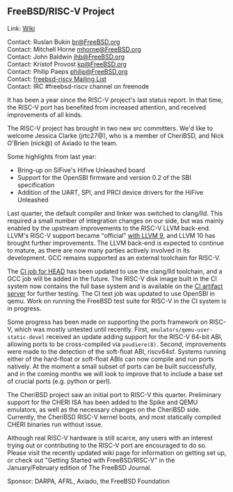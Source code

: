 ## FreeBSD/RISC-V Project ##

Link:	 [Wiki](https://wiki.freebsd.org/riscv)  

Contact: Ruslan Bukin <br@FreeBSD.org>  
Contact: Mitchell Horne <mhorne@FreeBSD.org>  
Contact: John Baldwin <jhb@FreeBSD.org>  
Contact: Kristof Provost <kp@FreeBSD.org>  
Contact: Philip Paeps <philip@FreeBSD.org>  
Contact: [freebsd-riscv Mailing List](https://lists.FreeBSD.org/mailman/listinfo/freebsd-riscv)  
Contact: IRC #freebsd-riscv channel on freenode  

It has been a year since the RISC-V project's last status report. In that time,
the RISC-V port has benefited from increased attention, and received
improvements of all kinds.

The RISC-V project has brought in two new src committers. We'd like to welcome
Jessica Clarke (jrtc27@), who is a member of CheriBSD, and Nick O'Brien (nick@)
of Axiado to the team.

Some highlights from last year:
 - Bring-up on SiFive's Hifive Unleashed board
 - Support for the OpenSBI firmware and version 0.2 of the SBI specification
 - Addition of the UART, SPI, and PRCI device drivers for the HiFive Unleashed

Last quarter, the default compiler and linker was switched to clang/lld. This
required a small number of integration changes on our side, but was mainly
enabled by the upstream improvements to the RISC-V LLVM back-end. LLVM's RISC-V
support became "official" [with LLVM 9](https://lists.llvm.org/pipermail/llvm-dev/2019-September/135304.html), and LLVM 10 has brought further
improvements. The LLVM back-end is expected to continue to mature, as there are
now many parties actively involved in its development. GCC remains supported as
an external toolchain for RISC-V.

The [CI job for HEAD](https://ci.freebsd.org/job/FreeBSD-head-riscv64-build/)
has been updated to use the clang/lld toolchain, and a GCC job will be added in the future.
The RISC-V disk image built in the CI system now contains the full base system and
is available on the [CI artifact server](https://artifact.freebsd.org) for
further testing.  The CI test job was updated to use OpenSBI in qemu. Work on
running the FreeBSD test suite for RISC-V in the CI system is in progress.

Some progress has been made on supporting the ports framework on RISC-V, which
was mostly untested until recently. First,
`emulators/qemu-user-static-devel` received an update adding support for the
RISC-V 64-bit ABI, allowing ports to be cross-compiled via `poudiere(8)`.
Second, improvements were made to the detection of the soft-float ABI,
riscv64sf. Systems running either of the hard-float or soft-float ABIs can now
compile and run ports natively. At the moment a small subset of ports can be
built successfully, and in the coming months we will look to improve that to
include a base set of crucial ports (e.g. python or perl).

The CheriBSD project saw an initial port to RISC-V this quarter. Preliminary
support for the CHERI ISA has been added to the Spike and QEMU emulators, as
well as the necessary changes on the CheriBSD side. Currently, the CheriBSD
RISC-V kernel boots, and most statically compiled CHERI binaries run without
issue.

Although real RISC-V hardware is still scarce, any users with an interest
trying out or contributing to the RISC-V port are encouraged to do so. Please
visit the recently updated wiki page for information on getting set up, or check
out "Getting Started with FreeBSD/RISC-V" in the January/February edition of The
FreeBSD Journal.

Sponsor: DARPA, AFRL, Axiado, the FreeBSD Foundation
